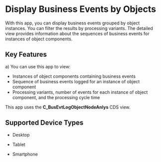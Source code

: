 <!-- loiof6e134ca3f71494fb2d31f0843fd4798 -->

# Display Business Events by Objects



With this app, you can display business events grouped by object instances. You can filter the results by processing variants. The detailed view provides information about the sequences of business events for instances of object components.



<a name="loiof6e134ca3f71494fb2d31f0843fd4798__section_l5z_bwl_tsb"/>

## Key Features

a\) You can use this app to view:

-   Instances of object components containing business events
-   Sequence of business events logged for an instance of object component
-   Processing variants, number of events for each instance of object component, and the processing cycle time

This app uses the **C\_BusEvtLogObjectNodeAnlys** CDS view.



<a name="loiof6e134ca3f71494fb2d31f0843fd4798__section_m5z_bwl_tsb"/>

## Supported Device Types

-   Desktop

-   Tablet

-   Smartphone


